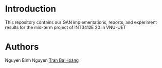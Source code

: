 # Introduction

This repository contains our GAN implementations, reports, and experiment results for the mid-term project of INT3412E 20 in VNU-UET

# Authors

Nguyen Binh Nguyen
[Tran Ba Hoang](github.com/hoangbros03)
